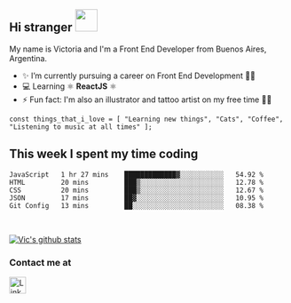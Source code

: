 ## Hi stranger  <img src="https://image.flaticon.com/icons/svg/620/620768.svg" width="40px">

My name is Victoria and I'm a Front End Developer from Buenos Aires, Argentina.
- ✨ I’m currently pursuing a career on Front End Development 👩‍💻
- 💻 Learning ⚛️ <b>ReactJS</b> ⚛️
- ⚡ Fun fact: I'm also an illustrator and tattoo artist on my free time 💉🐍

``const things_that_i_love = [
"Learning new things",
"Cats",
"Coffee",
"Listening to music at all times"
];``


## This week I spent my time coding

<!--START_SECTION:waka-->
```text
JavaScript   1 hr 27 mins    █████████████▓░░░░░░░░░░░   54.92 % 
HTML         20 mins         ███▒░░░░░░░░░░░░░░░░░░░░░   12.78 % 
CSS          20 mins         ███▒░░░░░░░░░░░░░░░░░░░░░   12.67 % 
JSON         17 mins         ██▓░░░░░░░░░░░░░░░░░░░░░░   10.95 % 
Git Config   13 mins         ██░░░░░░░░░░░░░░░░░░░░░░░   08.38 % 
```
<!--END_SECTION:waka-->

<br>

[![Vic's github stats](https://github-readme-stats.vercel.app/api?username=victoriasuarez97&hide=issues,contribs&show_icons=true&theme=buefy&count_private=true)](https://github.com/anuraghazra/github-readme-stats)

### Contact me at <br>
<a href="https://www.linkedin.com/in/victoria-suarez1997/"><img src="https://image.flaticon.com/icons/svg/174/174857.svg" width="30px" alt="Linkedin log"/></a>

